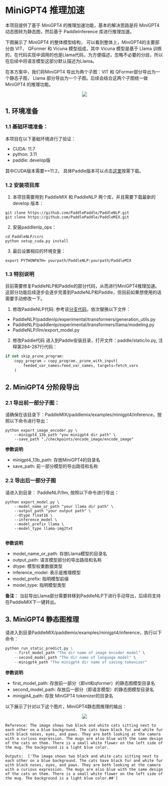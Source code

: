 # MiniGPT4 推理加速

本项目提供了基于 MiniGPT4 的推理加速功能，基本的解决思路是将 MiniGPT4 动态图转为静态图，然后基于 PaddleInference 库进行推理加速。

下图展示了 MiniGPT4 的整体模型结构， 可以看到整体上，MiniGPT4的主要部分由 VIT， QFormer 和 Vicuna 模型组成，其中 Vicuna 模型是基于 Llama 训练的，在代码实现中调用的也是Llama代码，为方便描述，忽略不必要的分歧，所以在后续中将语言模型这部分默认描述为Llama。

在本方案中，我们将MiniGPT4 导出为两个子图：VIT 和 QFormer部分导出为一个静态子图， Llama 部分导出为一个子图。后续会结合这两个子图统一做 MiniGPT4 的推理功能。

<center><img src="https://github.com/PaddlePaddle/Paddle/assets/35913314/f0306cb6-4837-4f52-8f57-a0e7e35238f6" /></center>




## 1. 环境准备
### 1.1 基础环境准备：
本项目在以下基础环境进行了验证：
- CUDA: 11.7
- python: 3.11
- paddle: develop版

其中CUDA版本需要>=11.2， 具体Paddle版本可以点击[这里](https://www.paddlepaddle.org.cn/install/quick?docurl=/documentation/docs/zh/develop/install/pip/linux-pip.html)按需下载。


### 1.2 安装项目库
1. 本项目需要用到 PaddleMIX 和 PaddleNLP 两个库，并且需要下载最新的 develop 版本：

```shell
git clone https://github.com/PaddlePaddle/PaddleNLP.git
git clone https://github.com/PaddlePaddle/PaddleMIX.git
```

2. 安装paddlenlp_ops：
```shell
cd PaddleNLP/csrc
python setup_cuda.py install
```

3. 最后设置相应的环境变量：
```shell
export PYTHONPATH= yourpath/PaddleNLP:yourpath/PaddleMIX
```

### 1.3 特别说明
目前需要修复PaddleNLP和Paddle的部分代码，从而进行MiniGPT4推理加速。这部分功能后续逐步会逐步完善到PaddleNLP和Paddle，但目前如果想使用的话需要手动修改一下。
1. 修改PaddleNLP代码: 
参考该[分支代码](https://github.com/1649759610/PaddleNLP/tree/bugfix_minigpt4)，依次替换以下文件：
- PaddleNLP/paddlenlp/experimental/transformers/generation_utils.py
- PaddleNLP/paddlenlp/experimental/transformers/llama/modeling.py
- PaddleNLP/llm/export_model.py

2. 修改Paddle代码
进入到Paddle安装目录，打开文件：paddle/static/io.py, 注释第284-287行代码：
```python
if not skip_prune_program:
    copy_program = copy_program._prune_with_input(
        feeded_var_names=feed_var_names, targets=fetch_vars
    )
```

## 2. MiniGPT4 分阶段导出

### 2.1 导出前一部分子图：
请确保在该目录下：PaddleMIX/paddlemix/examples/minigpt4/inference，按照以下命令进行导出：
```
python export_image_encoder.py \
    --minigpt4_13b_path "you minigpt4 dir path" \
    --save_path "./checkpoints/encode_image/encode_image" 
```

**参数说明**:
- minigpt4_13b_path: 存放MiniGPT4的目录名
- save_path: 前一部分模型的导出路径和名称


### 2.2 导出后一部分子图
请进入到目录： PaddleNLP/llm, 按照以下命令进行导出：
```
python export_model.py \
    --model_name_or_path "your llama dir path" \
    --output_path "your output path" \
    --dtype float16 \
    --inference_model \
    --model_prefix llama \
    --model_type llama-img2txt
    
```

**参数说明**:
- model_name_or_path: 存放Llama模型的目录名
- output_path: 语言模型部分的导出路径和名称
- dtype: 模型权重数据类型
- inference_model: 表示是推理模型
- model_prefix: 指明模型前缀
- model_type: 指明模型类型

**备注**： 当前导出Llama部分需要转移到PaddleNLP下进行手动导出，后续将支持在PaddleMIX下一键转出。

## 3. MiniGPT4 静态图推理
请进入到目录PaddleMIX/paddlemix/examples/minigpt4/inference，执行以下命令：
```python
python run_static_predict.py \
    --first_model_path "The dir name of image encoder model" \
    --second_model_path "The dir name of language model" \
    --minigpt4_path "The minigpt4 dir name of saving tokenizer"
```

**参数说明**:
- first_model_path: 存放前一部分（即vit和qformer）的静态图模型目录名
- second_model_path: 存放后一部分（即语言模型）的静态图模型目录名
- minigpt4_path: 存放 MiniGPT4 tokenizer的目录名

以下展示了针对以下这个图片，MiniGPT4静态图推理的输出：

<center><img src="https://paddlenlp.bj.bcebos.com/data/images/mugs.png" /></center>

```text
Reference: The image shows two black and white cats sitting next to each other on a blue background. The cats have black fur and white fur with black noses, eyes, and paws. They are both looking at the camera with a curious expression. The mugs are also blue with the same design of the cats on them. There is a small white flower on the left side of the mug. The background is a light blue color.

Outputs:  ['The image shows two black and white cats sitting next to each other on a blue background. The cats have black fur and white fur with black noses, eyes, and paws. They are both looking at the camera with a curious expression. The mugs are also blue with the same design of the cats on them. There is a small white flower on the left side of the mug. The background is a light blue color.##']
```